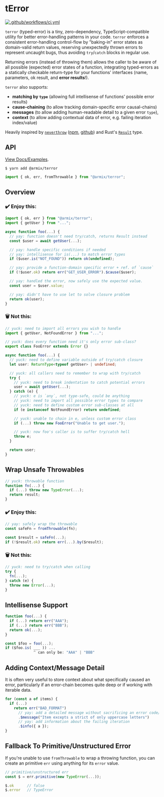 # tError

[![.github/workflows/ci.yml](https://github.com/ptboyer/terror/actions/workflows/ci.yml/badge.svg)](https://github.com/ptboyer/terror/actions/workflows/ci.yml)

`terror` (typed-error) is a tiny, zero-dependency, TypeScript-compatible utility
for better error-handling patterns in your code. `terror` enforces a consistent
error-handling control-flow by "baking-in" error states as domain-valid return
values, reserving unexpectedly thrown errors to represent uncaught bugs, thus
avoiding `try`/`catch` blocks in regular use.

Returning errors (instead of throwing them) allows the caller to be aware of all
possible (expected) error states of a function, integrating typed-errors as a
statically checkable return-type for your functions' interfaces (name,
parameters, ok result, and **error results**!).

`terror` also supports:

- **matching by `type`** (allowing full intellisense of functions' possible
  error results)
- **cause-chaining** (to allow tracking domain-specific error causal-chains)
- **messages** (to allow adding human-readable detail to a given error `type`),
- **context** (to allow adding contextual data of error, e.g. failing iteration
  index/value)

Heavily inspired by [`neverthrow`](https://www.npmjs.com/package/neverthrow)
([npm](https://www.npmjs.com/package/neverthrow),
[github](https://github.com/supermacro/neverthrow)) and Rust's
[`Result`](https://doc.rust-lang.org/std/result/enum.Result.html) type.

## API

[View Docs/Examples](https://ptboyer.github.io/terror/).

```shell
$ yarn add @armix/terror
```

```typescript
import { ok, err, fromThrowable } from "@armix/terror";
```

## Overview

### ✔️ Enjoy this:

```typescript
import { ok, err } from "@armix/terror";
import { getUser } from "...";

async function foo(...) {
  // yay: function doesn't need try/catch, returns Result instead
  const $user = await getUser(...);

  // yay: handle specific conditions if needed
  // yay: intellisense for is(...) to match error types
  if ($user.is("NOT_FOUND")) return ok(undefined);

  // yay: provide a function-domain specific error + ref. of `cause`
  if (!$user.ok) return err("GET_USER_ERROR").$cause($user);

  // yay: handled the error, now safely use the expected value.
  const user = $user.value;

  // yay: didn't have to use let to solve closure problem
  return ok(user);
}
```

### 🗑️ Not this:

```typescript
// yuck: need to import all errors you wish to handle
import { getUser, NotFoundError } from "...";

// yuck: does every function need it's only error sub-class?
export class FooError extends Error {}

async function foo(...) {
  // yuck: need to define variable outside of try/catch closure
  let user: ReturnType<typeof getUser> | undefined;

  // yuck: all callers need to remember to wrap with try/catch
  try {
    // yuck: need to break indentation to catch potential errors
    user = await getUser(...);
  } catch (e) {
    // yuck: e is `any`, not type-safe, could be anything
    // yuck: need to import all possible error types to compare
    // yuck: need to define custom error sub-classes at all
    if (e instanceof NotFoundError) return undefined;

    // yuck: unable to chain in e, unless custom error class
    if (...) throw new FooError("Unable to get user.");

    // yuck: now foo's caller is to suffer try/catch hell
    throw e;
  }

  return user;
}
```

## Wrap Unsafe Throwables

```typescript
// yuck: throwable function
function fn(...) {
  if (...) throw new TypeError(...);
  return result;
}
```

### ✔️ Enjoy this:

```typescript
// yay: safely wrap the throwable
const safeFn = fromThrowable(fn);

const $result = safeFn(...);
if (!$result.ok) return err(...).by($result);
```

### 🗑️ Not this:

```typescript
// yuck: need to try/catch when calling
try {
  fn(...);
} catch (e) {
  throw new Error(...);
}
```

## Intellisense Support

```typescript
function foo(...) {
  if (...) return err("AAA");
  if (...) return err("BBB");
  return ok(...);
}

const $foo = foo(...);
if ($foo.is( ___ )) ...
             ^ can only be: "AAA" | "BBB"
```

## Adding Context/Message Detail

It is often very useful to store context about what specifically caused an
error, particularly if an error-chain becomes quite deep or if working with
iterable data.

```typescript
for (const a of items) {
  if (...)
    return err("BAD_FORMAT")
      // yay: add a detailed message without sacrificing an error code/type
      .$message("Item excepts a strict of only uppercase letters")
      // yay: add information about the failing iteration
      .$info({ a });
}
```

## Fallback To Primitive/Unstructured Error

If you're unable to use `fromThrowable` to wrap a throwing function, you can
create an primitive `err` using anything for its `error` value.

```typescript
// primitive/unstructured err
const $ = err.primitive(new TypeError(...));

$.ok      // false
$.error   // TypeError
```
